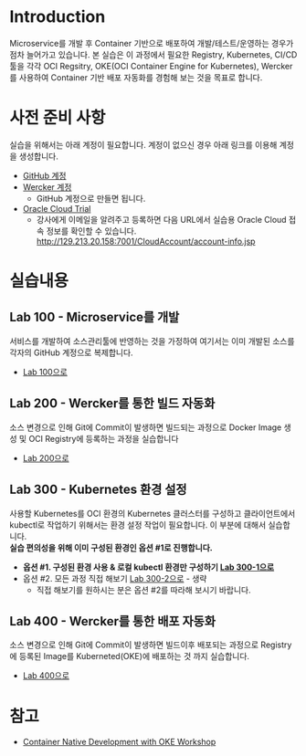 ﻿# Introduction

Microservice를 개발 후 Container 기반으로 배포하여 개발/테스트/운영하는 경우가 점차 늘어가고 있습니다. 본 실습은 이 과정에서 필요한 Registry, Kubernetes, CI/CD 툴을 각각 OCI Regsitry, OKE(OCI Container Engine for Kubernetes), Wercker를 사용하여 Container 기반 배포 자동화를 경험해 보는 것을 목표로 합니다.


# 사전 준비 사항 

실습을 위해서는 아래 계정이 필요합니다. 계정이 없으신 경우 아래 링크를 이용해 계정을 생성합니다.

  - [GitHub 계정](https://github.com/join)
  - [Wercker 계정](https://app.wercker.com)
      * GitHub 계정으로 만들면 됩니다.
  - [Oracle Cloud Trial](https://cloud.oracle.com)
      * 강사에게 이메일을 알려주고 등록하면 다음 URL에서 실습용 Oracle Cloud 접속 정보를 확인할 수 있습니다.<br>
      http://129.213.20.158:7001/CloudAccount/account-info.jsp 

# 실습내용

## Lab 100 - Microservice를 개발
서비스를 개발하여 소스관리툴에 반영하는 것을 가정하여 여기서는 이미 개발된 소스를 각자의 GitHub 계정으로 복제합니다.

  - [Lab 100으로](Lab100.md)


## Lab 200 - Wercker를 통한 빌드 자동화
소스 변경으로 인해 Git에 Commit이 발생하면 빌드되는 과정으로 Docker Image 생성 및 OCI Registry에  등록하는 과정을 실습합니다

  - [Lab 200으로](Lab200.md)


## Lab 300 - Kubernetes 환경 설정
사용할 Kubernetes를 OCI 환경의 Kubernetes 클러스터를 구성하고 클라이언트에서 kubectl로 작업하기 위해서는 환경 설정 작업이 필요합니다. 이 부분에 대해서 실습합니다.<br>
**실습 편의성을 위해 이미 구성된 환경인 옵션 #1로 진행합니다.**

  - **옵션 #1. 구성된 환경 사용 & 로컬 kubectl 환경만 구성하기 [Lab 300-1으로](Lab300-1.md)**
  - 옵션 #2. 모든 과정 직접 해보기 [Lab 300-2으로](Lab300-2.md) - 생략
      * 직접 해보기를 원하시는 분은 옵션 #2를 따라해 보시기 바랍니다.


## Lab 400 - Wercker를 통한 배포 자동화
소스 변경으로 인해 Git에 Commit이 발생하면 빌드이후 배포되는 과정으로 Registry에 등록된 Image를 Kuberneted(OKE)에 배포하는 것 까지 실습합니다.

  - [Lab 400으로](Lab400.md)

# 참고 
  - [Container Native Development with OKE Workshop](https://oracle.github.io/learning-library/workshops/container-native-development-with-oke/?page=README.md)